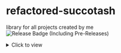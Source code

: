 # refactored-succotash
library for all projects created by me
![Release Badge (Including Pre-Releases)](https://img.shields.io/github/v/release/Facelesssailor/refactored-succotash?include_prereleases) 


<details>
  <summary>Click to view</summary>
  <sub>[Chat GPT was used for creating a basic template in some of the projects]</sub>
</details>


